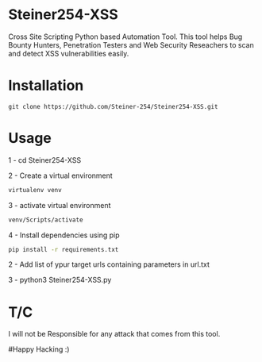 # Steiner254-XSS
Cross Site Scripting Python based Automation Tool. This tool helps Bug Bounty Hunters, Penetration Testers and Web Security Reseachers to scan and detect XSS vulnerabilities easily.

# Installation
```
git clone https://github.com/Steiner-254/Steiner254-XSS.git
```

# Usage
1 - cd Steiner254-XSS

2 - Create a virtual environment
```bash
virtualenv venv
```

3 - activate virtual environment
```bash
venv/Scripts/activate
```

4 - Install dependencies using pip
```bash
pip install -r requirements.txt
```

2 - Add list of ypur target urls containing parameters in url.txt

3 - python3 Steiner254-XSS.py

# T/C
I will not be Responsible for any attack that comes from this tool.

#Happy Hacking :)
